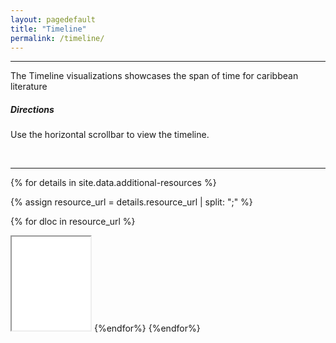 ```yaml
---
layout: pagedefault
title: "Timeline"
permalink: /timeline/
---
```


<hr />


The Timeline visualizations showcases the span of time for caribbean literature


##### Directions
Use the horizontal scrollbar to view the timeline. 


<br />
<hr />

{% for details in site.data.additional-resources %}

{% assign resource_url = details.resource_url | split: ";" %}

{% for dloc in resource_url %}
<iframe width="25%" src="{{dloc.resource_url}}"></iframe>
{%endfor%}
{%endfor%}